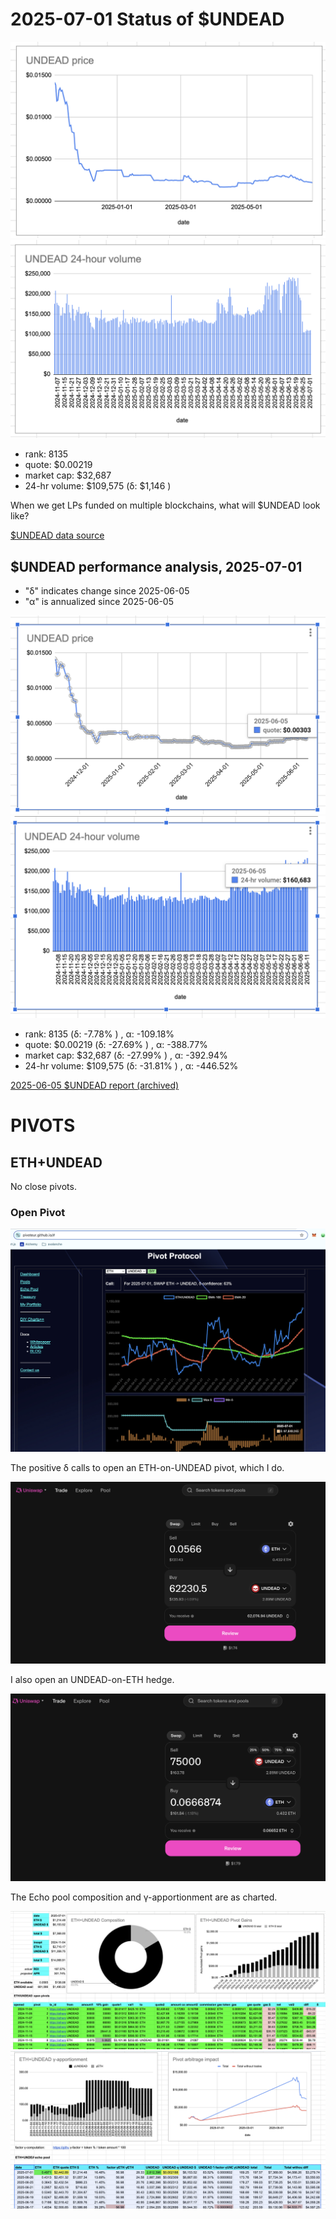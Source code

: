 # 2025-07-01 Status of $UNDEAD 

![$UNDEAD rank](imgs/01a-rank.png) 
![$UNDEAD quote](imgs/01b-quote.png) 
![$UNDEAD market captalization](imgs/01c-cap.png) 
![$UNDEAD 24-hour volume](imgs/01d-vol.png) 

* rank: 8135 
* quote: $0.00219 
* market cap: $32,687 
* 24-hr volume: $109,575 (δ: $1,146 ) 

When we get LPs funded on multiple blockchains, what will $UNDEAD look like? 

[$UNDEAD data source](https://www.coingecko.com/en/coins/undead-blocks) 
## $UNDEAD performance analysis, 2025-07-01 

* "δ" indicates change since 2025-06-05 
* "α" is annualized since 2025-06-05 

![$UNDEAD rank](/blog/snapshot/imgs/01a-rank.png)
![$UNDEAD quote](/blog/snapshot/imgs/01b-quote.png)
![$UNDEAD market captalization](/blog/snapshot/imgs/01c-cap.png)
![$UNDEAD 24-hour volume](/blog/snapshot/imgs/01d-vol.png)

* rank: 8135 (δ: -7.78% ) , α: -109.18% 
* quote: $0.00219 (δ: -27.69% ) , α: -388.77% 
* market cap: $32,687 (δ: -27.99% ) , α: -392.94% 
* 24-hr volume: $109,575 (δ: -31.81% ) , α: -446.52% 

[2025-06-05 $UNDEAD report (archived)](https://github.com/pivoteur/biz/tree/main/blog/snapshot) 
# PIVOTS 

## ETH+UNDEAD 

No close pivots. 

### Open Pivot 

![Positive δ](imgs/02a-pos.png) 

The positive δ calls to open an ETH-on-UNDEAD pivot, which I do. 

![Open ETH pivot](imgs/02b-open-eth-pivot.png) 

I also open an UNDEAD-on-ETH hedge. 

![Open UNDEAD hedge](imgs/02c-open-undead-hedge.png) 

The Echo pool composition and γ-apportionment are as charted. 

![Echo pool composition](imgs/03a-comp.png) 
![Echo pool γ-apportionment](imgs/03b-apport.png) 
